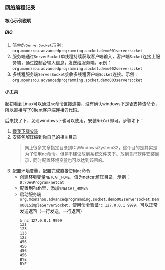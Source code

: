 ### 网络编程记录
#### 核心示例说明
##### BIO
1. 简单的`ServerSocket`示例：`org.moonzhou.advancedprogramming.socket.demo001serversocket`
1. 服务端通过`ServerSocket`单线程持续获取客户端输入，客户端`Socket`连接上服务端，通过控制台输入信息，发送给服务端。示例：`org.moonzhou.advancedprogramming.socket.demo002serversocket`
1. 多线程服务端`ServerSocket`接收多线程客户端`Socket`连接。示例：`org.moonzhou.advancedprogramming.socket.demo003serversocket`

#### 小工具
起初看到Linux可以通过`nc`命令直接连接，没有确认windows下是否支持该命令，所以直接写了Client客户端连接的代码。

后来找了下，发现windows下也可以使用，安装`NetCat`即可。步骤如下：
1. [戳我下载安装](https://eternallybored.org/misc/netcat/)
1. 安装包解压缩到你自己的相关目录
    > 网上很多文章指定目录到C:\Windows\System32，这个目的是其实是为了使用nc命令。但是不建议放到系统文件夹下。放到自己软件安装目录，同时配置环境变量也可以达到该目的。
1. 配置环境变量，配置完成直接使用`nc`命令
    * 创建环境变量`NETCAT_HOME`，值为netcat解压目录，示例：`D:\DevProgram\netcat`
    * 配置到Path里，添加`%NETCAT_HOME%`
    * 启动服务端`org.moonzhou.advancedprogramming.socket.demo002serversocket.Demo001SimpleServerSocket`，使用命令验证`nc 127.0.0.1 9999`，可以正常发送返回（一行发送，一行返回）
        ```
        λ nc 127.0.0.1 9999
        123                
        123                
        123                
        123                
        456                
        456                
        456                
        456                
        BYE               
        BYE
        ```